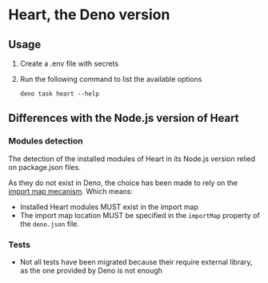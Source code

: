 # Heart, the Deno version

## Usage

1. Create a .env file with secrets
2. Run the following command to list the available options

   ```shell
   deno task heart --help
   ```

## Differences with the Node.js version of Heart

### Modules detection

The detection of the installed modules of Heart in its Node.js version relied on
package.json files.

As they do not exist in Deno, the choice has been made to rely on the
[import map mecanism](https://deno.land/manual/linking_to_external_code/import_maps).
Which means:

- Installed Heart modules MUST exist in the import map
- The import map location MUST be specified in the `importMap` property of the
  `deno.json` file.

### Tests

- Not all tests have been migrated because their require external library, as
  the one provided by Deno is not enough
